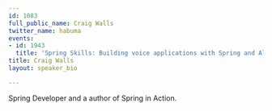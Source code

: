 ```yaml
---
id: 1083
full_public_name: Craig Walls
twitter_name: habuma
events:
- id: 1943
  title: 'Spring Skills: Building voice applications with Spring and Alexa'
title: Craig Walls
layout: speaker_bio

---
```

Spring Developer and a author of Spring in Action.
